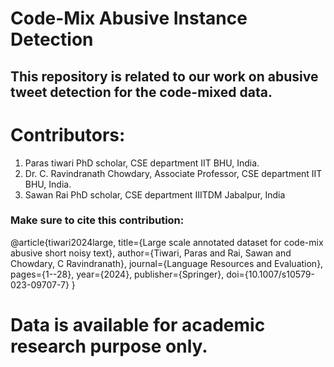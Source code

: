 # Code-Mix Abusive Instance Detection
## This repository is related to our work on abusive tweet detection for the code-mixed data.  
# Contributors:  
1. Paras tiwari PhD scholar, CSE department IIT BHU, India.
2. Dr. C. Ravindranath Chowdary, Associate Professor, CSE department IIT BHU, India.
3. Sawan Rai PhD scholar, CSE department IIITDM Jabalpur, India  

### Make sure to cite this contribution:
@article{tiwari2024large,
  title={Large scale annotated dataset for code-mix abusive short noisy text},
  author={Tiwari, Paras and Rai, Sawan and Chowdary, C Ravindranath},
  journal={Language Resources and Evaluation},
  pages={1--28},
  year={2024},
  publisher={Springer},
  doi={10.1007/s10579-023-09707-7}
}
# Data is available for academic research purpose only.
